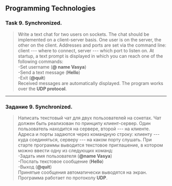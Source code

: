 ## Programming Technologies
### Task 9. Synchronized.
>Write a text chat for two users on sockets. The chat should be implemented on a client-server basis. One user is on the server, the other on the client. Addresses and ports are set via the command line: client --- where to connect, server --- which port to listen on. At startup, a text prompt is displayed in which you can reach one of the following commands:  
-Set username (**@ name Vasya**)  
-Send a text message (**Hello**)  
-Exit (**@quit**)  
Received messages are automatically displayed. The program works over the **UDP protocol**. 
---
### Задание 9. Synchronized.
>Написать текстовый чат для двух пользователей на сокетах. Чат должен быть реализован по принципу клиент-сервер. Один пользователь находится на сервере, второй --- на клиенте. Адреса и порты задаются через командную строку: клиенту --- куда соединяться, серверу --- на каком порту слушать. При старте программы выводится текстовое приглашение, в котором можно ввести одну из следующих команд:  
-Задать имя пользователя (**@name Vasya**)  
-Послать текстовое сообщение (**Hello**)  
-Выход (**@quit**)  
Принятые сообщения автоматически выводятся на экран. Программа работает по протоколу **UDP**.

